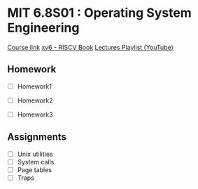 # MIT 6.8S01 : Operating System Engineering

[Course link](https://pdos.csail.mit.edu/6.S081/2020/)
[xv6 - RISCV Book](https://github.com/Lewisjohnward/MIT-6.S081/blob/main/resources/xv6-riscv.pdf)
[Lectures Playlist (YouTube)](https://www.youtube.com/playlist?list=PLTsf9UeqkReZHXWY9yJvTwLJWYYPcKEqK)

## Homework
- [ ] Homework1
- [ ] Homework2
- [ ] Homework3


## Assignments
- [ ] Unix utilities
- [ ] System calls
- [ ] Page tables
- [ ] Traps
